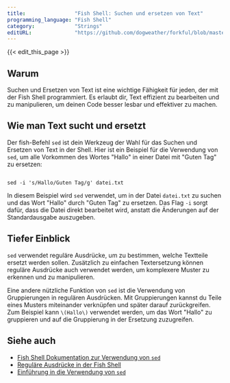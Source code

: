 ```yaml
---
title:                "Fish Shell: Suchen und ersetzen von Text"
programming_language: "Fish Shell"
category:             "Strings"
editURL:              "https://github.com/dogweather/forkful/blob/master/content/de/fish-shell/searching-and-replacing-text.md"
---
```


{{< edit_this_page >}}

## Warum

Suchen und Ersetzen von Text ist eine wichtige Fähigkeit für jeden, der mit der Fish Shell programmiert. Es erlaubt dir, Text effizient zu bearbeiten und zu manipulieren, um deinen Code besser lesbar und effektiver zu machen.

## Wie man Text sucht und ersetzt

Der fish-Befehl `sed` ist dein Werkzeug der Wahl für das Suchen und Ersetzen von Text in der Shell. Hier ist ein Beispiel für die Verwendung von `sed`, um alle Vorkommen des Wortes "Hallo" in einer Datei mit "Guten Tag" zu ersetzen:

```Fish Shell

sed -i 's/Hallo/Guten Tag/g' datei.txt

```

In diesem Beispiel wird `sed` verwendet, um in der Datei `datei.txt` zu suchen und das Wort "Hallo" durch "Guten Tag" zu ersetzen. Das Flag `-i` sorgt dafür, dass die Datei direkt bearbeitet wird, anstatt die Änderungen auf der Standardausgabe auszugeben.

## Tiefer Einblick

`sed` verwendet reguläre Ausdrücke, um zu bestimmen, welche Textteile ersetzt werden sollen. Zusätzlich zu einfachen Textersetzung können reguläre Ausdrücke auch verwendet werden, um komplexere Muster zu erkennen und zu manipulieren.

Eine andere nützliche Funktion von `sed` ist die Verwendung von Gruppierungen in regulären Ausdrücken. Mit Gruppierungen kannst du Teile eines Musters miteinander verknüpfen und später darauf zurückgreifen. Zum Beispiel kann `\(Hallo\)` verwendet werden, um das Wort "Hallo" zu gruppieren und auf die Gruppierung in der Ersetzung zuzugreifen.

## Siehe auch

- [Fish Shell Dokumentation zur Verwendung von `sed`](https://fishshell.com/docs/current/cmds/sed.html)
- [Reguläre Ausdrücke in der Fish Shell](https://fishshell.com/docs/current/tutorial.html#tut_regex)
- [Einführung in die Verwendung von `sed`](https://www.gnu.org/software/sed/manual/sed.html)